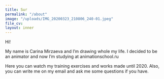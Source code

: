 ```yaml
---
title: Sur
permalink: "/about"
image: "/uploads/IMG_20200323_210806_240-01.jpeg"
file_cv: 
layout: inner
---
```


Hi!

My name is Carina Mirzaeva and I’m drawing whole my life. I decided to be an animator and now I’m studying at animationschool.ru


Here you can watch my training exercises and works made until 2020. Also, you can write me on my email and ask me some questions if you have.


